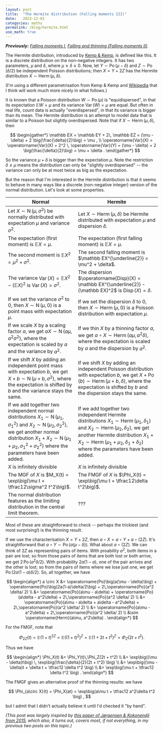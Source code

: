 ```yaml
---
layout: post
title:  "The Hermite distribution (Falling moments III)"
date:   2023-12-01
categories: maths
permalink: /blog/hermite.html
use_math: true
---
```


***Previously:** [Falling moments I](falling-moments.html), [Falling and thinning (Falling moments II)](falling-thinning.html).* 

The Hermite distribution, introduced by [Kemp & Kemp](https://doi.org/10.2307/2333691), is defined like this. It is a discrete distribution on the non-negative integers. It has two parameters, $\mu$ and $\delta$, where $\mu \geq \delta \geq 0$. Now, let $Y \sim \operatorname{Po}(\mu - \delta)$ and $Z \sim \operatorname{Po}(\delta/2)$ be independent Poisson distributions; then $X = Y + 2Z$ has the Hermite distribution $X \sim \operatorname{Herm}(\mu, \delta)$.

(I'm using a different parametrisation from Kemp & Kemp and [Wikipedia](https://en.wikipedia.org/wiki/Hermite_distribution) that I think will work much more nicely in what follows.) 

It is known that a Poisson distribution $W \sim \operatorname{Po}(\mu)$ is "equidispersed", in that its expectation $\mathbb EW = \mu$ and its variance $\operatorname{Var}(W) = \mu$ are equal. But often in real life, count data is actually "overdispersed", in that its variance is bigger than its mean. The Hermite distribution is an attempt to model data that is similar to a Poisson but slightly overdispersed. Note that if $X \sim \operatorname{Herm}(\mu, \delta)$, then

$$ \begin{gather*} \mathbb EX = \mathbb EY + 2\, \mathbb EZ = (\mu - \delta) + 2 \big(\frac{\delta}{2}\big) = \mu , \\
\operatorname{Var}(X) = \operatorname{Var}(X) + 2^2 \, \operatorname{Var}(Y) = (\mu - \delta) + 2 \big(\frac{\delta}{2}\big) = \mu + \delta . \end{gather*} $$

So the variance $\mu + \delta$ is bigger than the expectation $\mu$. Note the restriction $\delta \leq \mu$ means the distribution can only be "slightly overdispersed" -- the variance can only be at most twice as big as the expectation.

But the reason that I'm interested in the Hermite distribution is that it seems to behave in many ways like a discrete (non-negative integer) version of the normal distribution. Let's look at some properties.

|  Normal  |  Hermite  |
|---|---|
| Let $X \sim \operatorname{N}(\mu, \sigma^2)$ be normally distributed with expectation $\mu$ and variance $\sigma^2$. | Let $X \sim \operatorname{Herm}(\mu, \delta)$ be Hermite distributed with expectation $\mu$ and dispersion $\delta$. |
| The expectation (first moment) is $\mathbb EX = \mu$. | The expectation (first falling moment) is $\mathbb EX = \mu$. |
| The second moment is $\mathbb EX^2 = \mu^2 + \sigma^2$. | The second falling moment is $\mathbb EX^{\underline{2}} = \mu^2 + \delta$.|
| The variance $\operatorname{Var}(X) = \mathbb EX^2 - (\mathbb EX)^2$ is $\operatorname{Var}(X) = \sigma^2$. | The dispersion $\operatorname{Disp}(X) = \mathbb EX^{\underline{2}} - (\mathbb EX)^2$ is $\operatorname{Disp}(X) = \delta$. |
| If we set the variance $\sigma^2$ to 0, then $X \sim \operatorname{N}(\mu, 0)$ is a point mass with expectation $\mu$. | If we set the dispersion $\delta$ to 0, then $X \sim \operatorname{Herm}(\mu, 0)$ is a Poisson distribution with expectation $\mu$. |
| If we scale $X$ by a scaling factor $a$, we get $aX \sim \operatorname{N}(a\mu, a^2 \sigma^2)$, where the expectation is scaled by $a$ and the variance by $a^2$. | If we thin $X$ by a thinning factor $a$, we get $a \circ X \sim \operatorname{Herm}(a\mu, a^2 \delta)$, where the expectation is scaled by $a$ and the dispersion by $a^2$. |
| If we shift $X$ by adding an independent point mass with expectation $b$, we get $X + b \sim \operatorname{N}(\mu + b, \sigma^2)$, where the expectation is shifted by $b$ and the variance stays the same. | If we shift $X$ by adding an independent Poisson distribution with expectation $b$, we get $X + \operatorname{Po}(b) \sim \operatorname{Herm}(\mu + b, \delta)$, where the expectation is shifted by $b$ and the dispersion stays the same. |
| If we add together two independent normal distributions $X_1 \sim \operatorname{N}(\mu_1, \sigma^2_1)$ and $X_2 \sim \operatorname{N}(\mu_2, \sigma^2_2)$, we get another normal distribution $X_1 + X_2 \sim \operatorname{N}(\mu_1 + \mu_2, \sigma^2_1 + \sigma^2_2)$ where the parameters have been added. | If we add together two independent Hermite distributions $X_1 \sim \operatorname{Herm}(\mu_1, \delta_1)$ and $X_2 \sim \operatorname{Herm}(\mu_2, \delta_2)$, we get another Hermite distribution $X_1 + X_2 \sim \operatorname{Herm}(\mu_1 + \mu_2, \delta_1 + \delta_2)$ where the parameters have been added. |
| $X$ is infinitely divisible | $X$ is infinitely divisible |
| The MGF of $X$ is $M_X(t) = \exp\big(\mu t + \tfrac12\sigma^2 t^2\big)$. | The FMGF of $X$ is $\Phi_X(t) = \exp\big(\mu t + \tfrac12\delta t^2\big)$. |
| The normal distribution features as the limiting distribution in the central limit theorem. | ??? |

Most of these are straightforward to check -- perhaps the trickiest (and most surprising!) is the thinning result.

If we use the characterisation $X = Y + 2Z$, then $a \circ X = a \circ Y + a \circ (2Z)$. It's straightforward that $a \circ Y \sim \operatorname{Po}(a(\mu - \delta))$. What about $a \circ (2Z)$. We can think of $2Z$ as representing pairs of items. With proability $a^2$, both items in a pair are lost; so from those pairs of items that are both lost or both arrive, we get $2\,\operatorname{Po}(a^2 \delta/ 2)$. With probability $2a(1-a)$, one of the pair arrives and the other is lost; so from the pairs of items where we lose just one, we get $\operatorname{Po}(2a(1-a)\delta/2)$. So, all together, we have

$$ \begin{align*}
a \circ X &= \operatorname{Po}\big(a(\mu - \delta)\big) + \operatorname{Po}\big(2a(1-a)\delta/2\big) + 2\,\operatorname{Po}(a^2 \delta/ 2) \\
  &= \operatorname{Po}(a\mu - a\delta) + \operatorname{Po}(a\delta - a^2\delta)  + 2\,\operatorname{Po}(a^2 \delta/ 2) \\
  &= \operatorname{Po}(a\mu - a\delta + a\delta - a^2\delta) + 2\,\operatorname{Po}(a^2 \delta/ 2) \\
  &= \operatorname{Po}(a\mu - a^2\delta) + 2\,\operatorname{Po}(a^2 \delta/ 2) \\
  &\sim \operatorname{Herm}(a\mu, a^2\delta) .
\end{align*} $$

For the FMGF, note that

$$ \Phi_{2Z}(t) = \mathbb E(1+t)^{2Z} = \mathbb E \big((1+t)^2\big)^Z = \mathbb E(1 + 2t + t^2)^Z = \Phi_Z(2t + t^2) . $$

Thus we have

$$ \begin{align*}
\Phi_X(t) &= \Phi_Y(t)\,\Phi_Z(2t + t^2) \\
  &= \exp\big((\mu - \delta)t\big) \, \exp\big(\frac{\delta}{2}(2t + t^2) \big) \\
  &= \exp\big((\mu - \delta)t + \delta t + \tfrac12 \delta t^2 \big) \\
  &= \exp\big(\mu t + \tfrac12 \delta t^2 \big) .
\end{align*} $$

The FMGF gives an alternative proof of the thinning results: we have

$$ \Phi_{a\circ X}(t) = \Phi_X(at) = \exp\big(a\mu t + \tfrac12 a^2\delta t^2 \big) , $$

but I admit that I didn't actually believe it until I'd checked it "by hand".

*(This post was largely inspired by [this paper of Jørgensen & Kokonendji from 2015](https://doi.org/10.1007/s10182-015-0250-z), which also, it turns out, covers most, if not everything, in my previous two posts on this topic.)*
